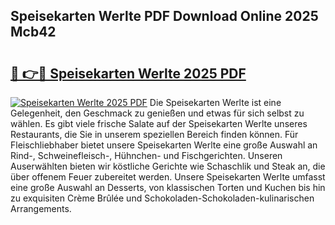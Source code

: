 ## Speisekarten Werlte PDF Download Online 2025 Mcb42

# <h2><a href="http://gc5hm5p.nevu.top/?p=Speisekarten+Werlte">🔗 👉🔴 Speisekarten Werlte 2025 PDF</a></h2>

[![Speisekarten Werlte 2025 PDF](https://i.imgur.com/dBaPXMq.png)](http://gc5hm5p.nevu.top/?p=Speisekarten+Werlte)
Die Speisekarten Werlte ist eine Gelegenheit, den Geschmack zu genießen und etwas für sich selbst zu wählen. Es gibt viele frische Salate auf der Speisekarten Werlte unseres Restaurants, die Sie in unserem speziellen Bereich finden können. Für Fleischliebhaber bietet unsere Speisekarten Werlte eine große Auswahl an Rind-, Schweinefleisch-, Hühnchen- und Fischgerichten. Unseren Auserwählten bieten wir köstliche Gerichte wie Schaschlik und Steak an, die über offenem Feuer zubereitet werden. Unsere Speisekarten Werlte umfasst eine große Auswahl an Desserts, von klassischen Torten und Kuchen bis hin zu exquisiten Crème Brûlée und Schokoladen-Schokoladen-kulinarischen Arrangements.
